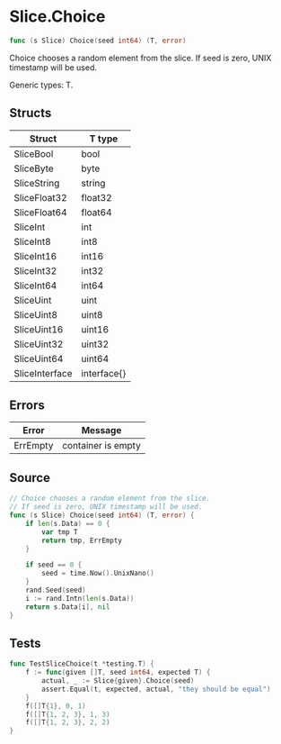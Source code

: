 # Slice.Choice

```go
func (s Slice) Choice(seed int64) (T, error)
```

Choice chooses a random element from the slice. If seed is zero, UNIX timestamp will be used.

Generic types: T.

## Structs

| Struct | T type |
| ------ | ------ |
| SliceBool | bool |
| SliceByte | byte |
| SliceString | string |
| SliceFloat32 | float32 |
| SliceFloat64 | float64 |
| SliceInt | int |
| SliceInt8 | int8 |
| SliceInt16 | int16 |
| SliceInt32 | int32 |
| SliceInt64 | int64 |
| SliceUint | uint |
| SliceUint8 | uint8 |
| SliceUint16 | uint16 |
| SliceUint32 | uint32 |
| SliceUint64 | uint64 |
| SliceInterface | interface{} |

## Errors

| Error | Message |
| -------- | ------ |
| ErrEmpty | container is empty |

## Source

```go
// Choice chooses a random element from the slice.
// If seed is zero, UNIX timestamp will be used.
func (s Slice) Choice(seed int64) (T, error) {
	if len(s.Data) == 0 {
		var tmp T
		return tmp, ErrEmpty
	}

	if seed == 0 {
		seed = time.Now().UnixNano()
	}
	rand.Seed(seed)
	i := rand.Intn(len(s.Data))
	return s.Data[i], nil
}
```

## Tests

```go
func TestSliceChoice(t *testing.T) {
	f := func(given []T, seed int64, expected T) {
		actual, _ := Slice{given}.Choice(seed)
		assert.Equal(t, expected, actual, "they should be equal")
	}
	f([]T{1}, 0, 1)
	f([]T{1, 2, 3}, 1, 3)
	f([]T{1, 2, 3}, 2, 2)
}
```